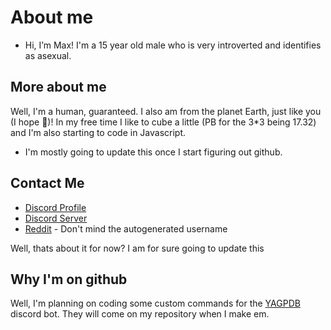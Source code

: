 # About me
- Hi, I’m Max! I'm a 15 year old male who is very introverted and identifies as asexual. 

## More about me
Well, I'm a human, guaranteed. I also am from the planet Earth, just like you (I hope 👀)! In my free time I like to cube a little (PB for the 3*3 being 17.32) and I'm also starting to code in Javascript.
- I'm mostly going to update this once I start figuring out github.

## Contact Me
- [Discord Profile](https://discord.com/users/803903334506692618)
- [Discord Server](https://dsc.gg/g_c)
- [Reddit](https://www.reddit.com/user/Smooth_Weather5191) - Don't mind the autogenerated username

Well, thats about it for now? I am for sure going to update this

## Why I'm on github
Well, I'm planning on coding some custom commands for the [YAGPDB](https://yagpdb.xyz) discord bot. They will come on my repository when I make em.
